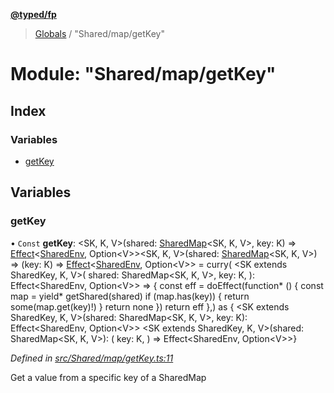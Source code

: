**[@typed/fp](../README.md)**

> [Globals](../globals.md) / "Shared/map/getKey"

# Module: "Shared/map/getKey"

## Index

### Variables

* [getKey](_shared_map_getkey_.md#getkey)

## Variables

### getKey

• `Const` **getKey**: \<SK, K, V>(shared: [SharedMap](../interfaces/_shared_map_sharedmap_.sharedmap.md)\<SK, K, V>, key: K) => [Effect](_effect_effect_.effect.md)\<[SharedEnv](../interfaces/_shared_core_services_sharedenv_.sharedenv.md), Option\<V>>\<SK, K, V>(shared: [SharedMap](../interfaces/_shared_map_sharedmap_.sharedmap.md)\<SK, K, V>) => (key: K) => [Effect](_effect_effect_.effect.md)\<[SharedEnv](../interfaces/_shared_core_services_sharedenv_.sharedenv.md), Option\<V>> = curry( \<SK extends SharedKey, K, V>( shared: SharedMap\<SK, K, V>, key: K, ): Effect\<SharedEnv, Option\<V>> => { const eff = doEffect(function* () { const map = yield* getShared(shared) if (map.has(key)) { return some(map.get(key)!) } return none }) return eff },) as { \<SK extends SharedKey, K, V>(shared: SharedMap\<SK, K, V>, key: K): Effect\<SharedEnv, Option\<V>> \<SK extends SharedKey, K, V>(shared: SharedMap\<SK, K, V>): ( key: K, ) => Effect\<SharedEnv, Option\<V>>}

*Defined in [src/Shared/map/getKey.ts:11](https://github.com/TylorS/typed-fp/blob/f27ba3e/src/Shared/map/getKey.ts#L11)*

Get a value from a specific key of a SharedMap
